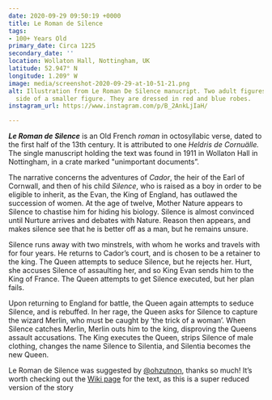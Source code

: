 ```yaml
---
date: 2020-09-29 09:50:19 +0000
title: Le Roman de Silence
tags:
- 100+ Years Old
primary_date: Circa 1225
secondary_date: ''
location: Wollaton Hall, Nottingham, UK
latitude: 52.947° N
longitude: 1.209° W
image: media/screenshot-2020-09-29-at-10-51-21.png
alt: Illustration from Le Roman De Silence manucript. Two adult figures stand either
  side of a smaller figure. They are dressed in red and blue robes.
instagram_url: https://www.instagram.com/p/B_2AnkLjIaH/

---
```

**_Le Roman de Silence_** is an Old French _roman_ in octosyllabic verse, dated to the first half of the 13th century. It is attributed to one _Heldris de Cornuälle._ The single manuscript holding the text was found in 1911 in Wollaton Hall in Nottingham, in a crate marked "unimportant documents”.

The narrative concerns the adventures of _Cador_, the heir of the Earl of Cornwall, and then of his child _Silence_, who is raised as a boy in order to be eligible to inherit, as the Evan, the King of England, has outlawed the succession of women. At the age of twelve, Mother Nature appears to Silence to chastise him for hiding his biology. Silence is almost convinced until Nurture arrives and debates with Nature. Reason then appears, and makes silence see that he is better off as a man, but he remains unsure.

Silence runs away with two minstrels, with whom he works and travels with for four years. He returns to Cador’s court, and is chosen to be a retainer to the king. The Queen attempts to seduce Silence, but he rejects her. Hurt, she accuses Silence of assaulting her, and so King Evan sends him to the King of France. The Queen attempts to get Silence executed, but her plan fails.

Upon returning to England for battle, the Queen again attempts to seduce Silence, and is rebuffed. In her rage, the Queen asks for Silence to capture the wizard Merlin, who must be caught by ‘the trick of a woman’. When Silence catches Merlin, Merlin outs him to the king, disproving the Queens assault accusations. The King executes the Queen, strips Silence of male clothing, changes the name Silence to Silentia, and Silentia becomes the new Queen.

Le Roman de Silence was suggested by [@ohzutnon](https://www.instagram.com/ohzutnon/), thanks so much! It’s worth checking out the [Wiki page]( "https://en.wikipedia.org/wiki/Le_Roman_de_Silence") for the text, as this is a super reduced version of the story